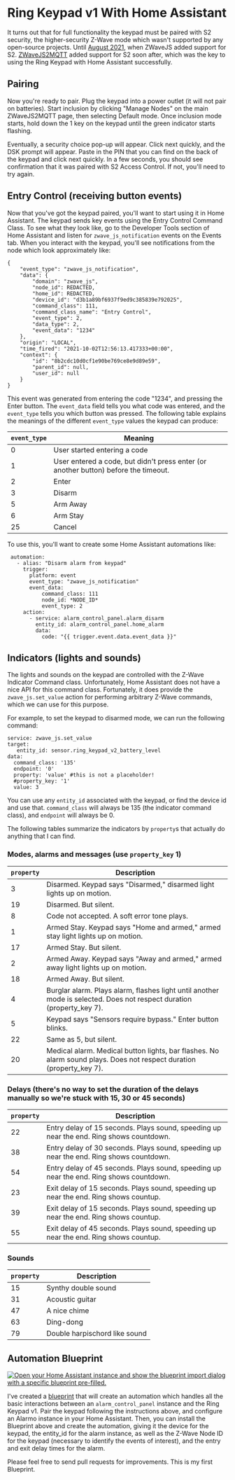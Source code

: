 # Ring Keypad v1 With Home Assistant

It turns out that for full functionality the keypad must be paired with S2 security, the higher-security Z-Wave mode which wasn't supported by any open-source projects.  Until [August 2021](https://github.com/zwave-js/node-zwave-js/releases/tag/v8.1.0), when ZWaveJS added support for S2.  [ZWaveJS2MQTT](https://github.com/zwave-js/zwavejs2mqtt) added support for S2 soon after, which was the key to using the Ring Keypad with Home Assistant successfully.

## Pairing

Now you're ready to pair.  Plug the keypad into a power outlet (it will not pair on batteries).  Start inclusion by clicking "Manage Nodes" on the main ZWaveJS2MQTT page, then selecting Default mode.  Once inclusion mode starts, hold down the 1 key on the keypad until the green indicator starts flashing.

Eventually, a security choice pop-up will appear.  Click next quickly, and the DSK prompt will appear.  Paste in the PIN that you can find on the back of the keypad and click next quickly.  In a few seconds, you should see confirmation that it was paired with S2 Access Control.  If not, you'll need to try again.

## Entry Control (receiving button events)

Now that you've got the keypad paired, you'll want to start using it in Home Assistant.  The keypad sends key events using the Entry Control Command Class.  To see what they look like, go to the Developer Tools section of Home Assistant and listen for `zwave_js_notification` events on the Events tab.  When you interact with the keypad, you'll see notifications from the node which look approximately like:

    {
        "event_type": "zwave_js_notification",
        "data": {
            "domain": "zwave_js",
            "node_id": REDACTED,
            "home_id": REDACTED,
            "device_id": "d3b1a89bf6937f9ed9c385839e792025",
            "command_class": 111,
            "command_class_name": "Entry Control",
            "event_type": 2,
            "data_type": 2,
            "event_data": "1234"
        },
        "origin": "LOCAL",
        "time_fired": "2021-10-02T12:56:13.417333+00:00",
        "context": {
            "id": "8b2cdc10d0cf1e90be769ce8e9d89e59",
            "parent_id": null,
            "user_id": null
        }
    }
    
This event was generated from entering the code "1234", and pressing the Enter button.  The `event_data` field tells you what code was entered, and the `event_type` tells you which button was pressed.  The following table explains the meanings of the different `event_type` values the keypad can produce:

| `event_type` | Meaning |
| ------------ | ------- |
| 0 | User started entering a code |
| 1 | User entered a code, but didn't press enter (or another button) before the timeout. |
| 2 | Enter |
| 3 | Disarm |
| 5 | Arm Away |
| 6 | Arm Stay |]
| 25 | Cancel |

To use this, you'll want to create some Home Assistant automations like:

     automation:
       - alias: "Disarm alarm from keypad"
         trigger: 
           platform: event
           event_type: "zwave_js_notification"
           event_data:
               command_class: 111
               node_id: *NODE_ID*
               event_type: 2
         action:
           - service: alarm_control_panel.alarm_disarm
             entity_id: alarm_control_panel.home_alarm
             data:
               code: "{{ trigger.event.data.event_data }}"
                 

## Indicators (lights and sounds)

The lights and sounds on the keypad are controlled with the Z-Wave Indicator Command class.  Unfortunately, Home Assistant does not have a nice API for this command class.  Fortunately, it does provide the `zwave_js.set_value` action for performing arbitrary Z-Wave commands, which we can use for this purpose.

For example, to set the keypad to disarmed mode, we can run the following command:

    service: zwave_js.set_value
    target:
       entity_id: sensor.ring_keypad_v2_battery_level
    data:
      command_class: '135'
      endpoint: '0'
      property: 'value' #this is not a placeholder!
      #property_key: '1'
      value: 3
      
You can use any `entity_id` associated with the keypad, or find the device id and use that.  `command_class` will always be 135 (the indicator command class), and `endpoint` will always be 0.

The following tables summarize the indicators by `property`s that actually do anything that I can find.

### Modes, alarms and messages (use `property_key` 1)

| `property` | Description |
| ---------- | ----------- |
| 3 | Disarmed. Keypad says "Disarmed," disarmed light lights up on motion. |
| 19 | Disarmed. But silent. |
| 8 | Code not accepted.  A soft error tone plays. |
| 1 | Armed Stay. Keypad says "Home and armed," armed stay light lights up on motion. |
| 17 | Armed Stay. But silent. |
| 2 | Armed Away. Keypad says "Away and armed," armed away light lights up on motion. |
| 18 | Armed Away. But silent. |
| 4 | Burglar alarm. Plays alarm, flashes light until another mode is selected.  Does not respect duration (property_key 7). |
| 5 | Keypad says "Sensors require bypass." Enter button blinks. |
| 22 | Same as 5, but silent. |
| 20 | Medical alarm. Medical button lights, bar flashes.  No alarm sound plays. Does not respect duration (property_key 7). |

### Delays (there's no way to set the duration of the delays manually so we're stuck with 15, 30 or 45 seconds)
| `property` | Description |
| ---------- | ----------- |
| 22 | Entry delay of 15 seconds. Plays sound, speeding up near the end.  Ring shows countdown. |
| 38 | Entry delay of 30 seconds. Plays sound, speeding up near the end.  Ring shows countdown. |
| 54 | Entry delay of 45 seconds. Plays sound, speeding up near the end.  Ring shows countdown. |
| 23 | Exit delay of 15 seconds. Plays sound, speeding up near the end.  Ring shows countup. |
| 39 | Exit delay of 15 seconds. Plays sound, speeding up near the end.  Ring shows countup. |
| 55 | Exit delay of 45 seconds. Plays sound, speeding up near the end.  Ring shows countup. |

### Sounds

| `property` | Description |
| ---------- | ----------- |
| 15 | Synthy double sound |
| 31 | Acoustic guitar |
| 47 | A nice chime |
| 63 | Ding-dong |
| 79 | Double harpischord like sound |

## Automation Blueprint

[![Open your Home Assistant instance and show the blueprint import dialog with a specific blueprint pre-filled.](https://my.home-assistant.io/badges/blueprint_import.svg)](https://my.home-assistant.io/redirect/blueprint_import/?blueprint_url=https%3A%2F%2Fgithub.com%2FImSorryButWho%2FHomeAssistantNotes%2Fblob%2Fmain%2Fkeypad_blueprint-v1.yaml)

I've created a [blueprint](https://github.com/ImSorryButWho/HomeAssistantNotes/blob/main/keypad_blueprint-v1.yaml) that will create an automation which handles all the basic interactions between an `alarm_control_panel` instance and the Ring Keypad v1.  Pair the keypad following the instructions above, and configure an Alarmo instance in your Home Assistant.  Then, you can install the Blueprint above and create the automation, giving it the device for the keypad, the entity_id for the alarm instance, as well as the Z-Wave Node ID for the keypad (necessary to identify the events of interest), and the entry and exit delay times for the alarm.

Please feel free to send pull requests for improvements.  This is my first Blueprint.
